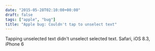 ```yaml
---
date: "2015-05-28T02:10:00+00:00"
draft: false
tags: ["apple", "bug"]
title: "Apple bug: Couldn't tap to unselect text"
---
```

Tapping unselected text didn't unselect selected text. Safari, iOS 8.3, iPhone 6

